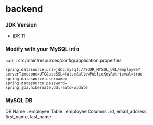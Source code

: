 # backend

### JDK Version
- jDK 11 

### Modify with your MySQL info 
`path` : src/main/resources/config/application.properties
```
spring.datasource.url=jdbc:mysql://YOUR_MYSQL_URL/employee?serverTimezone=UTC&useSSL=false&allowPublicKeyRetrieval=true
spring.datasource.username=
spring.datasource.password=
spring.jpa.hibernate.ddl-auto=update
```

### MySQL DB
DB Name : employee
Table : employee
Columns : id, email_address, first_name, last_name
